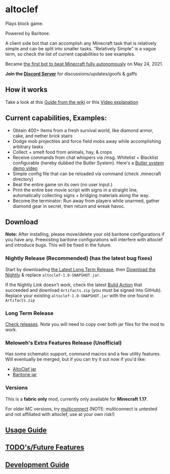 # altoclef
Plays block game.

Powered by Baritone.

A client side bot that can accomplish any Minecraft task that is relatively simple and can be split into smaller tasks. "Relatively Simple" is a vague term, so check the list of current capabilities to see examples.

Became [the first bot to beat Minecraft fully autonomously](https://youtu.be/baAa6s8tahA) on May 24, 2021.

**Join the [Discord Server](https://discord.gg/fUUEHeNmXb)** for discussions/updates/goofs & gaffs

## How it works

Take a look at this [Guide from the wiki](https://github.com/gaucho-matrero/altoclef/wiki/1:-Documentation:-Big-Picture) or this [Video explanation](https://youtu.be/q5OmcinQ2ck?t=387)

## Current capabilities, Examples:
- Obtain 400+ Items from a fresh survival world, like diamond armor, cake, and nether brick stairs
- Dodge mob projectiles and force field mobs away while accomplishing arbitrary tasks
- Collect + smelt food from animals, hay, & crops
- Receive commands from chat whispers via /msg. Whitelist + Blacklist configurable (hereby dubbed the Butler System). Here's a [Butler system demo video](https://drive.google.com/file/d/1axVYYMJ5VjmVHaWlCifFHTwiXlFssOUc/view?usp=sharing)
- Simple config file that can be reloaded via command (check .minecraft directory)
- Beat the entire game on its own (no user input.)
- Print the entire bee movie script with signs in a straight line, automatically collecting signs + bridging materials along the way.
- Become the terminator: Run away from players while unarmed, gather diamond gear in secret, then return and wreak havoc.


## Download

**Note:** After installing, please move/delete your old baritone configurations if you have any. Preexisting baritone configurations will interfere with altoclef and introduce bugs. This will be fixed in the future.

### Nightly Release (Recommended) (has the latest bug fixes)

Start by downloading [the Latest Long Term Release](https://github.com/gaucho-matrero/altoclef/releases), then [Download the Nightly](https://nightly.link/gaucho-matrero/altoclef/workflows/gradle/main/Artifacts.zip) & replace `altoclef-1.0-SNAPSHOT.jar`.

If the Nightly Link doesn't work, check the latest [Build Action](https://github.com/gaucho-matrero/altoclef/actions) that succeeded and download `Artifacts.zip` (you must be signed into GitHub). Replace your existing `altoclef-1.0-SNAPSHOT.jar` with the one found in `Artifacts.zip`

### Long Term Release

[Check releases](https://github.com/gaucho-matrero/altoclef/releases). Note you will need to copy over both jar files for the mod to work.

### Meloweh's Extra Features Release (Unofficial)

Has some schematic support, command macros and a few utility features. Will eventually be merged, but if you can try it out now if you'd like:

- [AltoClef jar](https://github.com/Meloweh/altoclef/releases)
- [Baritone jar](https://github.com/Meloweh/baritone/releases)

### Versions

This is a **fabric only** mod, currently only available for **Minecraft 1.17**.

For older MC versions, try [multiconnect](https://www.curseforge.com/minecraft/mc-mods/multiconnect) (NOTE: multiconnect is untested and not affiliated with altoclef, use at your own risk!)


## [Usage Guide](usage.md)

## [TODO's/Future Features](todos.md)

## [Development Guide](develop.md)
